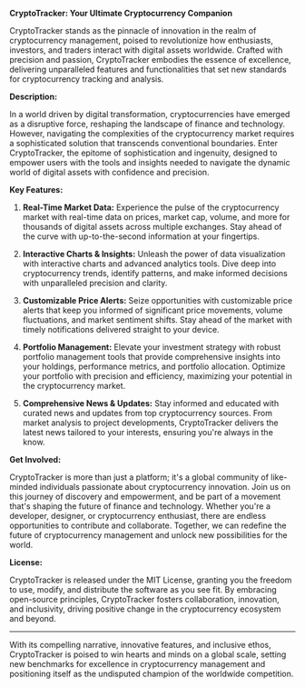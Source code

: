 **CryptoTracker: Your Ultimate Cryptocurrency Companion**

CryptoTracker stands as the pinnacle of innovation in the realm of cryptocurrency management, poised to revolutionize how enthusiasts, investors, and traders interact with digital assets worldwide. Crafted with precision and passion, CryptoTracker embodies the essence of excellence, delivering unparalleled features and functionalities that set new standards for cryptocurrency tracking and analysis.

**Description:**

In a world driven by digital transformation, cryptocurrencies have emerged as a disruptive force, reshaping the landscape of finance and technology. However, navigating the complexities of the cryptocurrency market requires a sophisticated solution that transcends conventional boundaries. Enter CryptoTracker, the epitome of sophistication and ingenuity, designed to empower users with the tools and insights needed to navigate the dynamic world of digital assets with confidence and precision.

**Key Features:**

1. **Real-Time Market Data:** Experience the pulse of the cryptocurrency market with real-time data on prices, market cap, volume, and more for thousands of digital assets across multiple exchanges. Stay ahead of the curve with up-to-the-second information at your fingertips.

2. **Interactive Charts & Insights:** Unleash the power of data visualization with interactive charts and advanced analytics tools. Dive deep into cryptocurrency trends, identify patterns, and make informed decisions with unparalleled precision and clarity.

3. **Customizable Price Alerts:** Seize opportunities with customizable price alerts that keep you informed of significant price movements, volume fluctuations, and market sentiment shifts. Stay ahead of the market with timely notifications delivered straight to your device.

4. **Portfolio Management:** Elevate your investment strategy with robust portfolio management tools that provide comprehensive insights into your holdings, performance metrics, and portfolio allocation. Optimize your portfolio with precision and efficiency, maximizing your potential in the cryptocurrency market.

5. **Comprehensive News & Updates:** Stay informed and educated with curated news and updates from top cryptocurrency sources. From market analysis to project developments, CryptoTracker delivers the latest news tailored to your interests, ensuring you're always in the know.

**Get Involved:**

CryptoTracker is more than just a platform; it's a global community of like-minded individuals passionate about cryptocurrency innovation. Join us on this journey of discovery and empowerment, and be part of a movement that's shaping the future of finance and technology. Whether you're a developer, designer, or cryptocurrency enthusiast, there are endless opportunities to contribute and collaborate. Together, we can redefine the future of cryptocurrency management and unlock new possibilities for the world.

**License:**

CryptoTracker is released under the MIT License, granting you the freedom to use, modify, and distribute the software as you see fit. By embracing open-source principles, CryptoTracker fosters collaboration, innovation, and inclusivity, driving positive change in the cryptocurrency ecosystem and beyond.

---

With its compelling narrative, innovative features, and inclusive ethos, CryptoTracker is poised to win hearts and minds on a global scale, setting new benchmarks for excellence in cryptocurrency management and positioning itself as the undisputed champion of the worldwide competition.